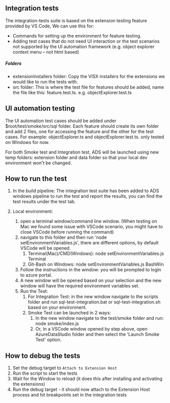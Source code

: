 ## Integration tests
The integration-tests suite is based on the extension testing feature provided by VS Code, We can use this for:
* Commands for setting up the environment for feature testing.
* Adding test cases that do not need UI interaction or the test scenarios not supported by the UI automation framework (e.g. object explorer context menu – not html based)

##### Folders
* extensionInstallers folder: Copy the VISX installers for the extensions we would like to run the tests with.
* src folder: This is where the test file for features should be added, name the file like this: feature.test.ts. e.g. objectExplorer.test.ts

## UI automation testing
The UI automation test cases should be added under $root/test/smoke/src/sql folder. Each feature should create its own folder and add 2 files, one for accessing the feature and the other for the test cases. For example: objectExplorer.ts and objectExplorer.test.ts. only tested on Windows for now.

For both Smoke test and Integration test, ADS will be launched using new temp folders: extension folder and data folder so that your local dev environment won't be changed.

## How to run the test
1. In the build pipeline:
The integration test suite has been added to ADS windows pipeline to run the test and report the results, you can find the test results under the test tab.

2. Local environment:
	1. open a terminal window/command line window. (When testing on Mac we found some issue with VSCode scenario, you might have to close VSCode before running the command)
	2. navigate to this folder and then run 'node setEnvironmentVariables.js', there are different options, by default VSCode will be opened.
		1. Terminal(Mac)/CMD(Windows): node setEnvironmentVariables.js Terminal
		2. Git-Bash on Windows: node setEnvironmentVariables.js BashWin
	3. Follow the instructions in the window: you will be prompted to login to azure portal.
	4. A new window will be opened based on your selection and the new window will have the required environment variables set.
	5. Run the Test:
		1. For Integration Test: in the new window navigate to the scripts folder and run sql-test-integration.bat or sql-test-integration.sh based on your environment.
		2. Smoke Test can be launched in 2 ways:
			1. In the new window navigate to the test/smoke folder and run: node smoke/index.js
			2. Or, In a VSCode window opened by step above, open AzureDataStudio folder and then select the 'Launch Smoke Test' option.

## How to debug the tests
1. Set the debug target to `Attach to Extension Host`
1. Run the script to start the tests
1. Wait for the Window to reload (it does this after installing and activating the extensions)
1. Run the debug target - it should now attach to the Extension Host process and hit breakpoints set in the integration tests

